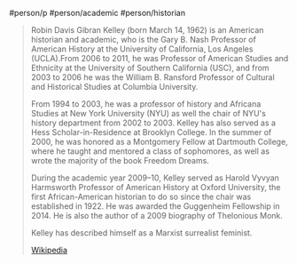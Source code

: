 #person/p #person/academic #person/historian

> Robin Davis Gibran Kelley (born March 14, 1962) is an American historian and academic, who is the Gary B. Nash Professor of American History at the University of California, Los Angeles (UCLA).From 2006 to 2011, he was Professor of American Studies and Ethnicity at the University of Southern California (USC), and from 2003 to 2006 he was the William B. Ransford Professor of Cultural and Historical Studies at Columbia University. 
>
> From 1994 to 2003, he was a professor of history and Africana Studies at New York University (NYU) as well the chair of NYU's history department from 2002 to 2003. Kelley has also served as a Hess Scholar-in-Residence at Brooklyn College. In the summer of 2000, he was honored as a Montgomery Fellow at Dartmouth College, where he taught and mentored a class of sophomores, as well as wrote the majority of the book Freedom Dreams.
>
> During the academic year 2009–10, Kelley served as Harold Vyvyan Harmsworth Professor of American History at Oxford University, the first African-American historian to do so since the chair was established in 1922. He was awarded the Guggenheim Fellowship in 2014. He is also the author of a 2009 biography of Thelonious Monk.
>
> Kelley has described himself as a Marxist surrealist feminist.
>
> [Wikipedia](https://en.wikipedia.org/wiki/Robin%20Kelley)